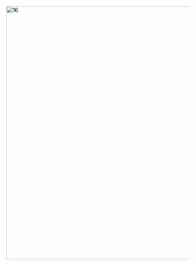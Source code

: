 <img width="692" alt="16" src="https://user-images.githubusercontent.com/113409861/236699307-4f0a9abc-e112-42eb-93fe-af23bce67de3.png">
